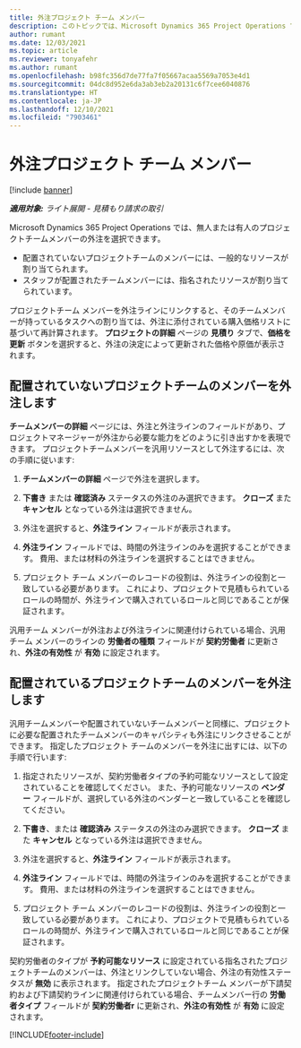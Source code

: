 ```yaml
---
title: 外注プロジェクト チーム メンバー
description: このトピックでは、Microsoft Dynamics 365 Project Operations でプロジェクト チームのメンバーを外注する方法について説明します。
author: rumant
ms.date: 12/03/2021
ms.topic: article
ms.reviewer: tonyafehr
ms.author: rumant
ms.openlocfilehash: b98fc356d7de77fa7f05667acaa5569a7053e4d1
ms.sourcegitcommit: 04dc8d952e6da3ab3eb2a20131c6f7cee6040876
ms.translationtype: HT
ms.contentlocale: ja-JP
ms.lasthandoff: 12/10/2021
ms.locfileid: "7903461"
---
```

# <a name="subcontracting-project-team-members"></a>外注プロジェクト チーム メンバー

[!include [banner](../../includes/dataverse-preview.md)]

_**適用対象:** ライト展開 - 見積もり請求の取引_

Microsoft Dynamics 365 Project Operations では、無人または有人のプロジェクトチームメンバーの外注を選択できます。

- 配置されていないプロジェクトチームのメンバーには、一般的なリソースが割り当てられます。
- スタッフが配置されたチームメンバーには、指名されたリソースが割り当てられています。

プロジェクトチーム メンバーを外注ラインにリンクすると、そのチームメンバーが持っているタスクへの割り当ては、外注に添付されている購入価格リストに基づいて再計算されます。  **プロジェクトの詳細** ページの **見積り** タブで、**価格を更新** ボタンを選択すると、外注の決定によって更新された価格や原価が表示されます。 

## <a name="subcontracting-an-unstaffed-project-team-member"></a>配置されていないプロジェクトチームのメンバーを外注します
**チームメンバーの詳細** ページには、外注と外注ラインのフィールドがあり、プロジェクトマネージャーが外注から必要な能力をどのように引き出すかを表現できます。 プロジェクトチームメンバーを汎用リソースとして外注するには、次の手順に従います:

1.  **チームメンバーの詳細** ページで外注を選択します。

2.  **下書き** または **確認済み** ステータスの外注のみ選択できます。 **クローズ** また **キャンセル** となっている外注は選択できません。 

3.  外注を選択すると、**外注ライン** フィールドが表示されます。

4.  **外注ライン** フィールドでは、時間の外注ラインのみを選択することができます。 費用、または材料の外注ラインを選択することはできません。

5.  プロジェクト チーム メンバーのレコードの役割は、外注ラインの役割と一致している必要があります。 これにより、プロジェクトで見積もられているロールの時間が、外注ラインで購入されているロールと同じであることが保証されます。 

汎用チーム メンバーが外注および外注ラインに関連付けられている場合、汎用チーム メンバーのラインの **労働者の種類** フィールドが **契約労働者** に更新され、**外注の有効性** が **有効** に設定されます。

## <a name="subcontracting-a-staffed-project-team-member"></a>配置されているプロジェクトチームのメンバーを外注します
汎用チームメンバーや配置されていないチームメンバーと同様に、プロジェクトに必要な配置されたチームメンバーのキャパシティも外注にリンクさせることができます。 指定したプロジェクト チームのメンバーを外注に出すには、以下の手順で行います:

1.  指定されたリソースが、契約労働者タイプの予約可能なリソースとして設定されていることを確認してください。 また、予約可能なリソースの **ベンダー** フィールドが、選択している外注のベンダーと一致していることを確認してください。 

2.  **下書き**、または **確認済み** ステータスの外注のみ選択できます。 **クローズ** また **キャンセル** となっている外注は選択できません。 

3.  外注を選択すると、**外注ライン** フィールドが表示されます。

4.  **外注ライン** フィールドでは、時間の外注ラインのみを選択することができます。 費用、または材料の外注ラインを選択することはできません。

5.  プロジェクト チーム メンバーのレコードの役割は、外注ラインの役割と一致している必要があります。 これにより、プロジェクトで見積もられているロールの時間が、外注ラインで購入されているロールと同じであることが保証されます。 

契約労働者のタイプが **予約可能なリソース** に設定されている指名されたプロジェクトチームのメンバーは、外注とリンクしていない場合、外注の有効性ステータスが **無効** に表示されます。 指定されたプロジェクトチーム メンバーが下請契約および下請契約ラインに関連付けられている場合、チームメンバー行の **労働者タイプ** フィールドが **契約労働者r** に更新され、**外注の有効性** が **有効** に設定されます。

[!INCLUDE[footer-include](../../includes/footer-banner.md)]
